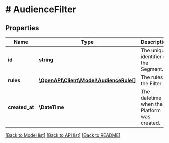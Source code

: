 # # AudienceFilter

## Properties

Name | Type | Description | Notes
------------ | ------------- | ------------- | -------------
**id** | **string** | The unique identifier of the Segment. | [optional]
**rules** | [**\OpenAPI\Client\Model\AudienceRule[]**](AudienceRule.md) | The rules of the Filter. | [optional]
**created_at** | **\DateTime** | The datetime when the Platform was created. | [optional]

[[Back to Model list]](../../README.md#models) [[Back to API list]](../../README.md#endpoints) [[Back to README]](../../README.md)
